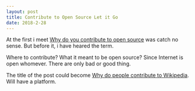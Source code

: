 ```yaml
---
layout: post
title: Contribute to Open Source Let it Go
date: 2018-2-28
---
```

At the first i meet [Why do you contribute to open source](http://www.yegor256.com/2017/05/30/why-contribute-to-open-source.html) was catch no sense. But before it, i have heared the term.

Where to contribute? What it meant to be open source? Since Internet is open whomever. There are only bad or good thing.

The title of the post could become [Why do people contribute to Wikipedia](http://wikipediocracy.com/2015/10/27/why-do-people-contribute-to-wikipedia). Will have a platform.
